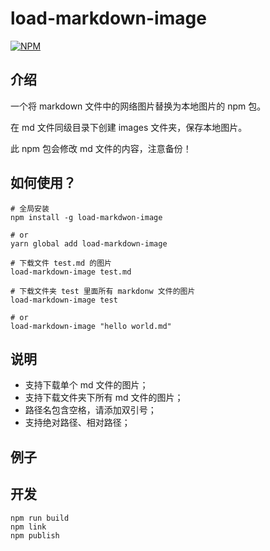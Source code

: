 # load-markdown-image

[![NPM](https://nodei.co/npm/load-markdown-image.png?compact=true)](https://npmjs.org/package/load-markdown-image)

## 介绍

一个将 markdown 文件中的网络图片替换为本地图片的 npm 包。

在 md 文件同级目录下创建 images 文件夹，保存本地图片。

此 npm 包会修改 md 文件的内容，注意备份！

## 如何使用？

```shell
# 全局安装
npm install -g load-markdwon-image

# or
yarn global add load-markdown-image
```

```shell
# 下载文件 test.md 的图片
load-markdown-image test.md

# 下载文件夹 test 里面所有 markdonw 文件的图片
load-markdown-image test

# or
load-markdown-image "hello world.md"

```

## 说明
- 支持下载单个 md 文件的图片；
- 支持下载文件夹下所有 md 文件的图片；
- 路径名包含空格，请添加双引号；
- 支持绝对路径、相对路径；

## 例子

## 开发

```
npm run build
npm link
npm publish
```
